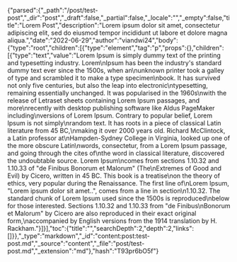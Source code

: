 {"parsed":{"_path":"/post/test-post","_dir":"post","_draft":false,"_partial":false,"_locale":"","_empty":false,"title":"Lorem Post","description":"Lorem ipsum dolor sit amet, consectetur adipiscing elit, sed do eiusmod tempor incididunt ut labore et dolore magna aliqua.","date":"2022-06-29","author":"viandwi24","body":{"type":"root","children":[{"type":"element","tag":"p","props":{},"children":[{"type":"text","value":"Lorem Ipsum is simply dummy text of the printing and typesetting industry. Lorem\nIpsum has been the industry's standard dummy text ever since the 1500s, when an\nunknown printer took a galley of type and scrambled it to make a type specimen\nbook. It has survived not only five centuries, but also the leap into electronic\ntypesetting, remaining essentially unchanged. It was popularised in the 1960s\nwith the release of Letraset sheets containing Lorem Ipsum passages, and more\nrecently with desktop publishing software like Aldus PageMaker including\nversions of Lorem Ipsum. Contrary to popular belief, Lorem Ipsum is not simply\nrandom text. It has roots in a piece of classical Latin literature from 45 BC,\nmaking it over 2000 years old. Richard McClintock, a Latin professor at\nHampden-Sydney College in Virginia, looked up one of the more obscure Latin\nwords, consectetur, from a Lorem Ipsum passage, and going through the cites of\nthe word in classical literature, discovered the undoubtable source. Lorem Ipsum\ncomes from sections 1.10.32 and 1.10.33 of \"de Finibus Bonorum et Malorum\" (The\nExtremes of Good and Evil) by Cicero, written in 45 BC. This book is a treatise\non the theory of ethics, very popular during the Renaissance. The first line of\nLorem Ipsum, \"Lorem ipsum dolor sit amet..\", comes from a line in section\n1.10.32. The standard chunk of Lorem Ipsum used since the 1500s is reproduced\nbelow for those interested. Sections 1.10.32 and 1.10.33 from \"de Finibus\nBonorum et Malorum\" by Cicero are also reproduced in their exact original form,\naccompanied by English versions from the 1914 translation by H. Rackham."}]}],"toc":{"title":"","searchDepth":2,"depth":2,"links":[]}},"_type":"markdown","_id":"content:post:test-post.md","_source":"content","_file":"post/test-post.md","_extension":"md"},"hash":"T93pr6bO5f"}